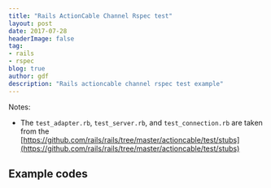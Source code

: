 ```yaml
---
title: "Rails ActionCable Channel Rspec test"
layout: post
date: 2017-07-28
headerImage: false
tag:
- rails
- rspec
blog: true
author: gdf
description: "Rails actioncable channel rspec test example"
---
```


Notes:

- The `test_adapter.rb`, `test_server.rb`, and `test_connection.rb` are taken from the [https://github.com/rails/rails/tree/master/actioncable/test/stubs](https://github.com/rails/rails/tree/master/actioncable/test/stubs)


## Example codes
<script src="https://gist.github.com/frankgu/7547f23446cfdcaf1aad66ea6cbc3971.js"></script>
